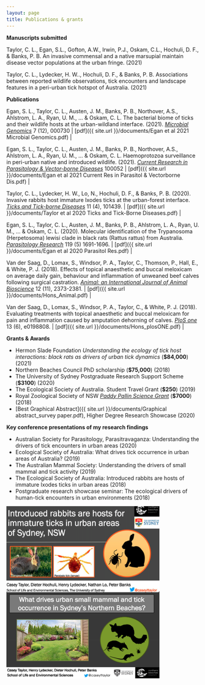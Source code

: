 ```yaml
---
layout: page
title: Publications & grants
---
```


**Manuscripts submitted**

Taylor, C. L., Egan, S.L., Gofton, A.W., Irwin, P.J., Oskam, C.L., Hochuli, D. F., & Banks, P. B. An invasive commensal and a native marsupial maintain disease vector populations at the urban fringe. (2021)

Taylor, C. L., Lydecker, H. W.., Hochuli, D. F., & Banks, P. B. Associations between reported wildlife observations, tick encounters and landscape features in a peri-urban tick hotspot of Australia. (2021)


**Publications**

Egan, S. L., Taylor, C. L., Austen, J. M., Banks, P. B., Northover, A.S., Ahlstrom, L. A., Ryan, U. M., ... & Oskam, C. L. The bacterial biome of ticks and their wildlife hosts at the urban-wildland interface. (2021). [_Microbial Genomics_](https://doi.org/10.1099/mgen.0.000730) 7 (12), 000730 | [pdf]({{ site.url }}/documents/Egan et al 2021 Microbial Genomics.pdf) |

Egan, S. L., Taylor, C. L., Austen, J. M., Banks, P. B., Northover, A.S., Ahlstrom, L. A., Ryan, U. M., ... & Oskam, C. L. Haemoprotozoa surveillance in peri-urban native and introduced wildlife. (2021). [_Current Research in Parasitology & Vector-borne Diseases_](https://doi.org/10.1016/j.crpvbd.2021.100052) 100052 | [pdf]({{ site.url }}/documents/Egan et al 2021 Current Res in Parasitol & Vectorborne Dis.pdf) |


Taylor, C. L., Lydecker, H. W., Lo, N., Hochuli, D. F., & Banks, P. B. (2020). Invasive rabbits host immature Ixodes ticks at the urban-forest interface. [_Ticks and Tick-borne Diseases_](https://doi.org/10.1016/j.ttbdis.2020.101439) 11 (4), 101439. | [pdf]({{ site.url }}/documents/Taylor et al 2020 Ticks and Tick-Borne Diseases.pdf) |

Egan, S. L., Taylor, C. L., Austen, J. M., Banks, P. B., Ahlstrom, L. A., Ryan, U. M., ... & Oskam, C. L. (2020). Molecular identification of the Trypanosoma (Herpetosoma) lewisi clade in black rats (Rattus rattus) from Australia. [_Parasitology Research_](https://doi-org.ezproxy.library.sydney.edu.au/10.1007/s00436-020-06653-z) 119 (5) 1691-1696. | [pdf]({{ site.url }}/documents/Egan et al 2020 Parasitol Res.pdf) |

Van der Saag, D., Lomax, S., Windsor, P. A., Taylor, C., Thomson, P., Hall, E., & White, P. J. (2018). Effects of topical anaesthetic and buccal meloxicam on average daily gain, behaviour and inflammation of unweaned beef calves following surgical castration. [_Animal: an International Journal of Animal Bioscience_](https://doi.org/10.1017/S1751731118000216) 12 (11), 2373-2381. | [pdf]({{ site.url }}/documents/Hons_Animal.pdf) |

Van der Saag, D., Lomax, S., Windsor, P. A., Taylor, C., & White, P. J. (2018). Evaluating treatments with topical anaesthetic and buccal meloxicam for pain and inflammation caused by amputation dehorning of calves. [_PloS one_](https://doi.org/10.1371/journal.pone.0198808) 13 (6), e0198808. | [pdf]({{ site.url }}/documents/Hons_plosONE.pdf) |

**Grants & Awards**

* Hermon Slade Foundation
_Understanding the ecology of tick host interactions: black rats as drivers of urban tick dynamics_ (**$84,000**) (2021) 
* Northern Beaches Council PhD scholarship (**$75,000**) (2018)   
* The University of Sydney Postgraduate Research Support Scheme (**$3100**) (2020)
* The Ecological Society of Australia. Student Travel Grant (**$250**) (2019)   
* Royal Zoological Society of NSW [_Paddy Pallin Science Grant_](https://www.rzsnsw.org.au/documents/item/71) (**$7000**) (2018)
* [Best Graphical Abstract]({{ site.url }}/documents/Graphical abstract_survey paper.pdf), Higher Degree Research Showcase (2020)


**Key conference presentations of my research findings**

* Australian Society for Parasitology, Parasitravaganza: Understanding the drivers of tick encounters in urban areas (2020)
* Ecological Society of Australia: What drives tick occurrence in urban areas of Australia? (2019)   
* The Australian Mammal Society: Understanding the drivers of small mammal and tick activity (2019)        
* The Ecological Society of Australia: Introduced rabbits are hosts of immature Ixodes ticks in urban areas (2018)
* Postgraduate research showcase seminar: The ecological drivers of human-tick encounters in urban environments (2018)

<img src="/images/Coverslide_rabbits.png" width="400" height="225" align="center">

<img src="/images/Coverslide_ams.png" width="400" height="225" align="center">
